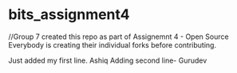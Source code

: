 # bits_assignment4

//Group 7 created this repo as part of Assignemnt 4 - Open Source 
Everybody is creating their individual forks before contributing. 

Just added my first line. Ashiq
Adding second line- Gurudev
